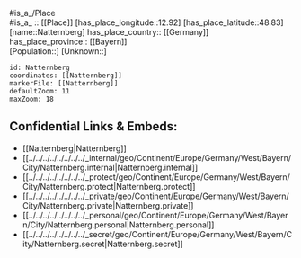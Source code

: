 ﻿---
location: [48.83,12.92] 
mapzoom: [7,12] 
mapmarker: city 
type: City
tags:
- geo/City


SpocWebEntityId: 32746
isDeleted: false
confidential: public

---
#is_a_/Place  
#is_a_ :: [[Place]] 
[has_place_longitude::12.92] 
[has_place_latitude::48.83] 
[name::Natternberg] 
has_place_country:: [[Germany]]  
has_place_province:: [[Bayern]]  
[Population::] 
[Unknown::] 


```leaflet
id: Natternberg
coordinates: [[Natternberg]] 
markerFile: [[Natternberg]] 
defaultZoom: 11 
maxZoom: 18
```


## Confidential Links & Embeds: 
- [[Natternberg|Natternberg]]  
- [[../../../../../../../../_internal/geo/Continent/Europe/Germany/West/Bayern/City/Natternberg.internal|Natternberg.internal]] 
- [[../../../../../../../../_protect/geo/Continent/Europe/Germany/West/Bayern/City/Natternberg.protect|Natternberg.protect]] 
- [[../../../../../../../../_private/geo/Continent/Europe/Germany/West/Bayern/City/Natternberg.private|Natternberg.private]] 
- [[../../../../../../../../_personal/geo/Continent/Europe/Germany/West/Bayern/City/Natternberg.personal|Natternberg.personal]] 
- [[../../../../../../../../_secret/geo/Continent/Europe/Germany/West/Bayern/City/Natternberg.secret|Natternberg.secret]] 
